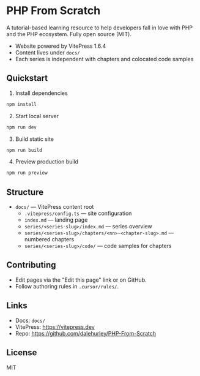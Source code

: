 # PHP From Scratch

A tutorial-based learning resource to help developers fall in love with PHP and the PHP ecosystem. Fully open source (MIT).

- Website powered by VitePress 1.6.4
- Content lives under `docs/`
- Each series is independent with chapters and colocated code samples

## Quickstart

1. Install dependencies

```bash
npm install
```

2. Start local server

```bash
npm run dev
```

3. Build static site

```bash
npm run build
```

4. Preview production build

```bash
npm run preview
```

## Structure

- `docs/` — VitePress content root
  - `.vitepress/config.ts` — site configuration
  - `index.md` — landing page
  - `series/<series-slug>/index.md` — series overview
  - `series/<series-slug>/chapters/<nn>-<chapter-slug>.md` — numbered chapters
  - `series/<series-slug>/code/` — code samples for chapters

## Contributing

- Edit pages via the "Edit this page" link or on GitHub.
- Follow authoring rules in `.cursor/rules/`.

## Links

- Docs: `docs/`
- VitePress: https://vitepress.dev
- Repo: https://github.com/dalehurley/PHP-From-Scratch

## License

MIT
